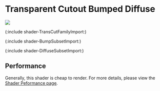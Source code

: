Transparent Cutout Bumped Diffuse
=================================


![](http://docwiki.hq.unity3d.com/uploads/Main/Shaders./Shader-TransCutoutBump.png)  

(:include shader-TransCutFamilyImport:)

(:include shader-BumpSubsetImport:)

(:include shader-DiffuseSubsetImport:)

Performance
-----------


Generally, this shader is cheap to render.  For more details, please view the [Shader Peformance page](shader-performance.html).
